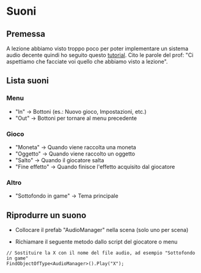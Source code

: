 # Suoni
## Premessa
A lezione abbiamo visto troppo poco per poter implementare un sistema audio decente quindi ho seguito questo [tutorial](https://www.youtube.com/watch?v=6OT43pvUyfY). Cito le parole del prof: "Ci aspettiamo che facciate voi quello che abbiamo visto a lezione".

## Lista suoni
### Menu
- "In" -> Bottoni (es.: Nuovo gioco, Impostazioni, etc.)
- "Out" -> Bottoni per tornare al menu precedente
### Gioco
- "Moneta" -> Quando viene raccolta una moneta
- "Oggetto" -> Quando viene raccolto un oggetto
- "Salto" -> Quando il giocatore salta
- "Fine effetto" -> Quando finisce l'effetto acquisito dal giocatore
### Altro
- "Sottofondo in game" -> Tema principale

## Riprodurre un suono
- Collocare il prefab "AudioManager" nella scena (solo uno per scena)

- Richiamare il seguente metodo dallo script del giocatore o menu
````
// Sostituire la X con il nome del file audio, ad esempio "Sottofondo in game"
FindObjectOfType<AudioManager>().Play("X");
````
